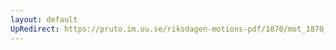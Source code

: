 ```yaml
---
layout: default
UpRedirect: https://pruto.im.uu.se/riksdagen-motions-pdf/1870/mot_1870__ak__250.pdf
---
```

